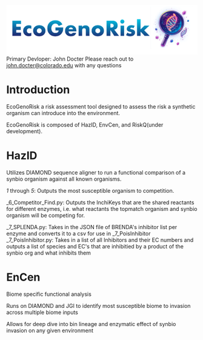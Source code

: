 ![Eco](header.png)
Primary Devloper: John Docter
Please reach out to john.docter@colorado.edu with any questions 

Introduction
============
EcoGenoRisk a risk assessment tool designed to assess the risk a synthetic organism can introduce into the environment. 

EcoGenoRisk is composed of HazID, EnvCen, and RiskQ(under development).

**HazID**
=========
Utilizes DIAMOND sequence aligner to run a functional comparison of a synbio organism against all known organisms. 

_1_ through _5_: Outputs the most susceptible organism to competition. 

_6_Competitor_Find.py:  Outputs the InchiKeys that are the shared reactants for different enzymes, i.e. what reactants the topmatch organism and synbio organism will be competing for. 

_7_SPLENDA.py: Takes in the JSON file of BRENDA's inhibitor list per enzyme and converts it to a csv for use in _7_PoisInhibitor 
_7_PoisInhibitor.py: Takes in a list of all Inhibitors and their EC numbers and outputs a list of species and EC's that are inhibitied by a product of the synbio org and what inhibits them 

**EnCen**
=========
Biome specific functional analysis

Runs on DIAMOND and JGI to identify most susceptible biome to invasion across multiple biome inputs 

Allows for deep dive into bin lineage and enzymatic effect of synbio invasion on any given environment 

